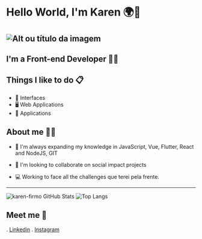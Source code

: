 # Hello World, I'm Karen 🌍👋
![Alt ou título da imagem](https://i.pinimg.com/564x/51/c3/1d/51c31d74ab0c2d437165556f3c5f87a0.jpg)
---- 

## I'm a Front-end Developer 👩‍💻 

## Things I like to do 📋

- 🎨 Interfaces 
- 🖥 Web Applications
- 📱 Applications

## About me 🙋‍♀️


- 🌱 I'm always expanding my knowledge in JavaScript, Vue, Flutter, React 
  and NodeJS, GIT

- 👯 I'm looking to collaborate on social impact projects

- 💻 Working to face all the challenges  que terei pela frente.



----

![karen-firmo GitHub Stats](https://github-readme-stats.vercel.app/api?username=karen-firmo&show_icons=true) ![Top Langs](https://github-readme-stats.vercel.app/api/top-langs/?username=karen-firmo&show_icons=true)



## Meet me 💬 
. [Linkedin](https://www.linkedin.com/in/ester-karen/)
. [Instagram](https://www.instagram.com/esterfirmo_/)

